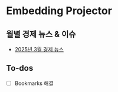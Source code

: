 # Embedding Projector

## 월별 경제 뉴스 & 이슈
- [2025년 3월 경제 뉴스](https://projector.tensorflow.org/?config=https://raw.githubusercontent.com/jo-cho/embedding_projector/refs/heads/main/enews_202503.json)


## To-dos

- [ ] Bookmarks 해결
